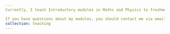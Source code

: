 ```yaml
--- 
Currently, I teach Introductory modules in Maths and Physics to freshmen in the [School of Agricultural Sciences and Veterinary Medicine](https://www.agrariamedicinaveterinaria.unipd.it/en/). I also teach a section of the module <b>Advanced Topics in Statistical Mechanics</b>, which is a PhD course for graduate students in Physics.

If you have questions about my modules, you should contact me via email; if you are looking for lecture notes, exercises or workshops of my modules, all the relevant material will be posted on [Moodle](https://elearning.unipd.it/scuolaamv/)
collection: teaching
---
```

